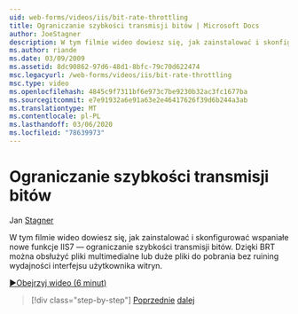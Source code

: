 ```yaml
---
uid: web-forms/videos/iis/bit-rate-throttling
title: Ograniczanie szybkości transmisji bitów | Microsoft Docs
author: JoeStagner
description: W tym filmie wideo dowiesz się, jak zainstalować i skonfigurować wspaniałe nowe funkcje IIS7 — ograniczanie szybkości transmisji bitów. Za pomocą BRT można obsłużyć pliki multimedialne lub duże pliki do pobrania withou...
ms.author: riande
ms.date: 03/09/2009
ms.assetid: 8dc90862-97d6-48d1-8bfc-79c70d622474
msc.legacyurl: /web-forms/videos/iis/bit-rate-throttling
msc.type: video
ms.openlocfilehash: 4845c9f7311bf6e973c7be9230b32ac3fc1677ba
ms.sourcegitcommit: e7e91932a6e91a63e2e46417626f39d6b244a3ab
ms.translationtype: MT
ms.contentlocale: pl-PL
ms.lasthandoff: 03/06/2020
ms.locfileid: "78639973"
---
```

# <a name="bit-rate-throttling"></a>Ograniczanie szybkości transmisji bitów

Jan [Stagner](https://github.com/JoeStagner)

W tym filmie wideo dowiesz się, jak zainstalować i skonfigurować wspaniałe nowe funkcje IIS7 — ograniczanie szybkości transmisji bitów. Dzięki BRT można obsłużyć pliki multimedialne lub duże pliki do pobrania bez ruining wydajności interfejsu użytkownika witryn.

[&#9654;Obejrzyj wideo (6 minut)](https://channel9.msdn.com/Blogs/ASP-NET-Site-Videos/bit-rate-throttling)

> [!div class="step-by-step"]
> [Poprzednie](installing-ftp7.md)
> [dalej](iis7-playlists.md)
